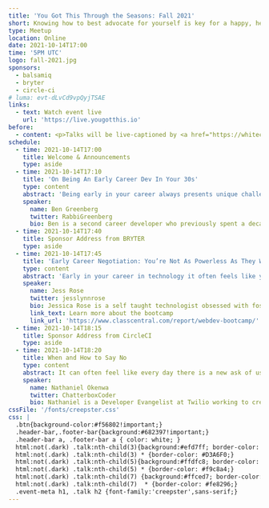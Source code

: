 ```yaml
---
title: 'You Got This Through the Seasons: Fall 2021'
short: Knowing how to best advocate for yourself is key for a happy, healthy work life. Join us and three wonderful speakers to cover these themes.
type: Meetup
location: Online
date: 2021-10-14T17:00
time: '5PM UTC'
logo: fall-2021.jpg
sponsors:
  - balsamiq
  - bryter
  - circle-ci
# luma: evt-dLvCd9vpQyjTSAE
links:
  - text: Watch event live
    url: 'https://live.yougotthis.io'
before:
  - content: <p>Talks will be live-captioned by <a href="https://whitecoatcaptioning.com" class="underline">White Coat Captioning</a>. These will be visible below the video stream, and via a direct URL which can be opened on another device is desired.</p>
schedule:
  - time: 2021-10-14T17:00
    title: Welcome & Announcements
    type: aside
  - time: 2021-10-14T17:10
    title: 'On Being An Early Career Dev In Your 30s'
    type: content
    abstract: 'Being early in your career always presents unique challenges, while being early in your second career later in life has its own particular issues to grapple with. The typical pipeline for the software industry does not fit the paradigm of an older career changer, and their presence can often throw the system for a loop. In this talk, we will cover practical steps for navigating specific challenges related to hiring and being hired as a second-career dev. If approached with intention and thoughtfulness, the benefits can be immense for all involved.'
    speaker:
      name: Ben Greenberg
      twitter: RabbiGreenberg
      bio: Ben is a second career developer who previously spent a decade in the fields of adult education, community organizing, and non-profit management. He works as the Ruby developer advocate for Vonage by day and experiments with open source projects at night. He writes regularly on the intersection of community development and tech. Originally from Southern California and a long time resident of New York City, Ben now resides near Tel Aviv.
  - time: 2021-10-14T17:40
    title: Sponsor Address from BRYTER
    type: aside
  - time: 2021-10-14T17:45
    title: 'Early Career Negotiation: You’re Not As Powerless As They Want You To Feel'
    type: content
    abstract: 'Early in your career in technology it often feels like you need to take anything that’s given. And many employers want juniors to believe they don’t have any leverage to negotiate. Together, we’ll explore what kinds of negotiations are common in your early career and look at how you can begin to build out information to better inform these exchanges. We’ll also look at how you can use these experiences to help inform your choices as you gain more experience in tech.'
    speaker:
      name: Jess Rose
      twitter: jesslynnrose
      bio: Jessica Rose is a self taught technologist obsessed with fostering more equals access to technical education and meaningful work in technology. She’s currently working on a free web development bootcamp to try and democratize access to core tech skills. She’s always excited to hear about what you’re excited about.
      link_text: Learn more about the bootcamp
      link_url: 'https://www.classcentral.com/report/webdev-bootcamp/'
  - time: 2021-10-14T18:15
    title: Sponsor Address from CircleCI
    type: aside
  - time: 2021-10-14T18:20
    title: When and How to Say No
    type: content
    abstract: It can often feel like every day there is a new ask of us - people asking for our time, effort, or knowledge. While many of these requests represent great opportunities for career growth, income or a warm fuzzy feeling, it is impossible to say yes to everything that comes your way. In this talk we’ll consider how to decide whether something is right for you as well as some helpful advice for when and how to say no.
    speaker:
      name: Nathaniel Okenwa
      twitter: ChatterboxCoder
      bio: Nathaniel is a Developer Evangelist at Twilio working to create magical moments for developers with their products. He is a die hard fan of JavaScript, sports, superheroes and mixed martial arts. His life goals are to have Batman's brains, Deadpool's humour, T'Challa's fashion sense, Killmonger's Wokeness, and Thanos' determination! He serves the Javascript community in the UK and the rest of Europe.
cssFile: '/fonts/creepster.css'
css: |
  .btn{background-color:#f56802!important;}
  .header-bar,.footer-bar{background:#682397!important;}
  .header-bar a, .footer-bar a { color: white; }
  html:not(.dark) .talk:nth-child(3){background:#efd7ff; border-color: #D3A6F0;}
  html:not(.dark) .talk:nth-child(3) * {border-color: #D3A6F0;}
  html:not(.dark) .talk:nth-child(5){background:#ffdfc8; border-color: #f9c8a4;}
  html:not(.dark) .talk:nth-child(5) * {border-color: #f9c8a4;}
  html:not(.dark) .talk:nth-child(7) {background:#ffced7; border-color: #fe8296;}
  html:not(.dark) .talk:nth-child(7)  * {border-color: #fe8296;}
  .event-meta h1, .talk h2 {font-family:'creepster',sans-serif;}
---
```

